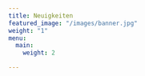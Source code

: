 ```yaml
---
title: Neuigkeiten
featured_image: "/images/banner.jpg"
weight: "1"
menu:
  main:
    weight: 2

---
```

